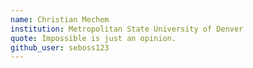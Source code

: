 ```yaml
---
name: Christian Mechem
institution: Metropolitan State University of Denver
quote: Impossible is just an opinion. 
github_user: seboss123
---
```

